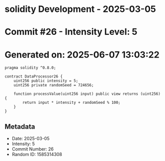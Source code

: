 ﻿# solidity Development - 2025-03-05
# Commit #26 - Intensity Level: 5
# Generated on: 2025-06-07 13:03:22
```solidity
pragma solidity ^0.8.0;

contract DataProcessor26 {
    uint256 public intensity = 5;
    uint256 private randomSeed = 724656;

    function processValue(uint256 input) public view returns (uint256) {
        return input * intensity + randomSeed % 100;
    }
}
```
## Metadata
- Date: 2025-03-05
- Intensity: 5
- Commit Number: 26
- Random ID: 1585314308
